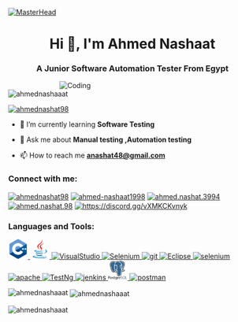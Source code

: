 [![MasterHead](https://blog.openreplay.com/1ed3f9e8efd90188567f869a4170ef97/image1.gif)](https://rishavchanda.io)
<h1 align="center">Hi 👋, I'm Ahmed Nashaat</h1>
<h3 align="center">A Junior Software Automation Tester From Egypt</h3>
<img align="right" alt="Coding" width="400" src="https://www.careerguide.com/career/wp-content/uploads/2021/10/Boy-Working-From-Home.gif">

<p align="left"> <img src="https://komarev.com/ghpvc/?username=ahmednashaaat&label=Profile%20views&color=0e75b6&style=flat" alt="ahmednashaaat" /> </p>

<p align="left"> <a href="https://twitter.com/ahmednashat98" target="blank"><img src="https://img.shields.io/twitter/follow/ahmednashat98?logo=twitter&style=for-the-badge" alt="ahmednashat98" /></a> </p>

- 🌱 I’m currently learning **Software Testing**

- 💬 Ask me about **Manual testing ,Automation testing**

- 📫 How to reach me **anashat48@gmail.com**

<h3 align="left">Connect with me:</h3>
<p align="left">
<a href="https://twitter.com/ahmednashat98" target="blank"><img align="center" src="https://raw.githubusercontent.com/rahuldkjain/github-profile-readme-generator/master/src/images/icons/Social/twitter.svg" alt="ahmednashat98" height="30" width="40" /></a>
<a href="https://linkedin.com/in/ahmed-nashaat1998" target="blank"><img align="center" src="https://raw.githubusercontent.com/rahuldkjain/github-profile-readme-generator/master/src/images/icons/Social/linked-in-alt.svg" alt="ahmed-nashaat1998" height="30" width="40" /></a>
<a href="https://fb.com/ahmed.nashat.3994" target="blank"><img align="center" src="https://raw.githubusercontent.com/rahuldkjain/github-profile-readme-generator/master/src/images/icons/Social/facebook.svg" alt="ahmed.nashat.3994" height="30" width="40" /></a>
<a href="https://instagram.com/ahmed.nashat.98" target="blank"><img align="center" src="https://raw.githubusercontent.com/rahuldkjain/github-profile-readme-generator/master/src/images/icons/Social/instagram.svg" alt="ahmed.nashat.98" height="30" width="40" /></a>
<a href="https://discord.gg/https://discord.gg/vXMKCKvnyk" target="blank"><img align="center" src="https://raw.githubusercontent.com/rahuldkjain/github-profile-readme-generator/master/src/images/icons/Social/discord.svg" alt="https://discord.gg/vXMKCKvnyk" height="30" width="40" /></a>
</p>

<h3 align="left">Languages and Tools:</h3>
<p align="left"> <a href="https://www.w3schools.com/cpp/" target="_blank" rel="noreferrer"> <img src="https://raw.githubusercontent.com/devicons/devicon/master/icons/cplusplus/cplusplus-original.svg" alt="cplusplus" width="40" height="40"/> </a> <a href="https://www.java.com" target="_blank" rel="noreferrer"> <img src="https://raw.githubusercontent.com/devicons/devicon/master/icons/java/java-original.svg" alt="java" width="40" height="40"/> <a href="https://visualstudio.microsoft.com/" target="_blank" rel="noreferrer"> <img src="https://1000logos.net/wp-content/uploads/2020/08/Visual-Studio-Logo-500x313.png" alt="VisualStudio" width="40" height="40"/> </a> <a href="https://www.selenium.dev/" target="_blank" rel="noreferrer"> <img src="https://upload.wikimedia.org/wikipedia/commons/thumb/d/d5/Selenium_Logo.png/574px-Selenium_Logo.png?20200511151950" alt="Selenium" width="40" height="40"/> </a> <a href="https://git-scm.com/" target="_blank" rel="noreferrer"> <img src="https://www.vectorlogo.zone/logos/git-scm/git-scm-icon.svg" alt="git" width="40" height="40"/> </a> <a href="https://www.eclipse.org/" target="_blank" rel="noreferrer"> <img src="https://brandslogos.com/wp-content/uploads/images/eclipse-logo-vector.svg" alt="Eclipse" width="40" height="40"/> </a> <a href="https://www.jetbrains.com/idea/" target="_blank" rel="noreferrer"> <img src="https://2.bp.blogspot.com/-8aI7z-TZ3t0/V7sWZYCr7JI/AAAAAAAAC_k/uA7lnAZ_VGkQmxV0wLvGSg-f_cJug_O_QCLcB/s1600/intellij-4.png" alt="selenium" width="40" height="40"/> </a> <a href="https://www.apache.org/" target="_blank" rel="noreferrer"> <img src="https://weblabo.oscasierra.net/wp-content/uploads/2014/04/eyecatch-maven.png" alt="apache" width="40" height="40"/> </a> <a href="https://testng.org/doc/" target="_blank" rel="noreferrer"> <img src="https://e7.pngegg.com/pngimages/640/776/png-clipart-testng-logo-software-testing-software-framework-computer-icons-automation-testing-angle-text.png" alt="TestNg" width="40" height="40"/> </a> <a href="https://www.jenkins.io" target="_blank" rel="noreferrer"> <img src="https://www.vectorlogo.zone/logos/jenkins/jenkins-icon.svg" alt="jenkins" width="40" height="40"/> </a><a href="https://www.postgresql.org" target="_blank" rel="noreferrer"> <img src="https://raw.githubusercontent.com/devicons/devicon/master/icons/postgresql/postgresql-original-wordmark.svg" alt="postgresql" width="40" height="40"/> </a> <a href="https://postman.com" target="_blank" rel="noreferrer"> <img src="https://www.vectorlogo.zone/logos/getpostman/getpostman-icon.svg" alt="postman" width="40" height="40"/> </a> </p>

<p><img align="left" src="https://github-readme-stats.vercel.app/api/top-langs?username=ahmednashaaat&show_icons=true&locale=en&layout=compact" alt="ahmednashaaat" /></p>

<p>&nbsp;<img align="center" src="https://github-readme-stats.vercel.app/api?username=ahmednashaaat&show_icons=true&locale=en" alt="ahmednashaaat" /></p>

<p><img align="center" src="https://github-readme-streak-stats.herokuapp.com/?user=ahmednashaaat&" alt="ahmednashaaat" /></p>
